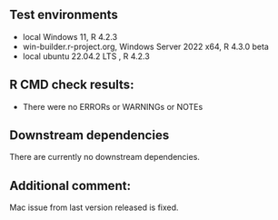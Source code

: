 ## Test environments

* local Windows 11, R 4.2.3
* win-builder.r-project.org, Windows Server 2022 x64, R 4.3.0 beta
* local ubuntu 22.04.2 LTS , R 4.2.3

## R CMD check results:

* There were no ERRORs or WARNINGs or NOTEs 

## Downstream dependencies

There are currently no downstream dependencies.

## Additional comment:

Mac issue from last version released is fixed.
